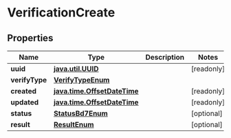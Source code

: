 
# VerificationCreate

## Properties
Name | Type | Description | Notes
------------ | ------------- | ------------- | -------------
**uuid** | [**java.util.UUID**](java.util.UUID.md) |  |  [readonly]
**verifyType** | [**VerifyTypeEnum**](VerifyTypeEnum.md) |  | 
**created** | [**java.time.OffsetDateTime**](java.time.OffsetDateTime.md) |  |  [readonly]
**updated** | [**java.time.OffsetDateTime**](java.time.OffsetDateTime.md) |  |  [readonly]
**status** | [**StatusBd7Enum**](StatusBd7Enum.md) |  |  [optional]
**result** | [**ResultEnum**](ResultEnum.md) |  |  [optional]



